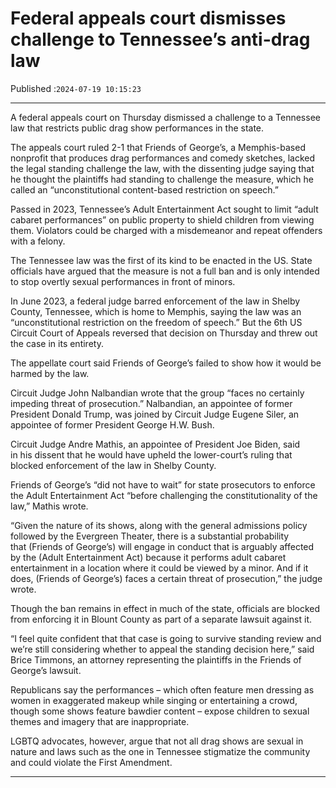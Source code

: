 # Federal appeals court dismisses challenge to Tennessee’s anti-drag law

Published :`2024-07-19 10:15:23`

---

A federal appeals court on Thursday dismissed a challenge to a Tennessee law that restricts public drag show performances in the state.

The appeals court ruled 2-1 that Friends of George’s, a Memphis-based nonprofit that produces drag performances and comedy sketches, lacked the legal standing challenge the law, with the dissenting judge saying that he thought the plaintiffs had standing to challenge the measure, which he called an “unconstitutional content-based restriction on speech.”

Passed in 2023, Tennessee’s Adult Entertainment Act sought to limit “adult cabaret performances” on public property to shield children from viewing them. Violators could be charged with a misdemeanor and repeat offenders with a felony.

The Tennessee law was the first of its kind to be enacted in the US. State officials have argued that the measure is not a full ban and is only intended to stop overtly sexual performances in front of minors.

In June 2023, a federal judge barred enforcement of the law in Shelby County, Tennessee, which is home to Memphis, saying the law was an “unconstitutional restriction on the freedom of speech.” But the 6th US Circuit Court of Appeals reversed that decision on Thursday and threw out the case in its entirety.

The appellate court said Friends of George’s failed to show how it would be harmed by the law.

Circuit Judge John Nalbandian wrote that the group “faces no certainly impeding threat of prosecution.” Nalbandian, an appointee of former President Donald Trump, was joined by Circuit Judge Eugene Siler, an appointee of former President George H.W. Bush.

Circuit Judge Andre Mathis, an appointee of President Joe Biden, said in his dissent that he would have upheld the lower-court’s ruling that blocked enforcement of the law in Shelby County.

Friends of George’s “did not have to wait” for state prosecutors to enforce the Adult Entertainment Act “before challenging the constitutionality of the law,” Mathis wrote.

“Given the nature of its shows, along with the general admissions policy followed by the Evergreen Theater, there is a substantial probability that (Friends of George’s) will engage in conduct that is arguably affected by the (Adult Entertainment Act) because it performs adult cabaret entertainment in a location where it could be viewed by a minor. And if it does, (Friends of George’s) faces a certain threat of prosecution,” the judge wrote.

Though the ban remains in effect in much of the state, officials are blocked from enforcing it in Blount County as part of a separate lawsuit against it.

“I feel quite confident that that case is going to survive standing review and we’re still considering whether to appeal the standing decision here,” said Brice Timmons, an attorney representing the plaintiffs in the Friends of George’s lawsuit.

Republicans say the performances – which often feature men dressing as women in exaggerated makeup while singing or entertaining a crowd, though some shows feature bawdier content – expose children to sexual themes and imagery that are inappropriate.

LGBTQ advocates, however, argue that not all drag shows are sexual in nature and laws such as the one in Tennessee stigmatize the community and could violate the First Amendment.

---

